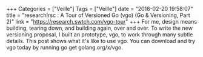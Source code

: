 +++
Categories = ["Veille"]
Tags = ["Veille"]
date = "2018-02-20 19:58:07"
title = "research!rsc : A Tour of Versioned Go (vgo) (Go & Versioning, Part 2)"
link = "https://research.swtch.com/vgo-tour"
+++
For me, design means building, tearing down, and building again, over and over. To write the new versioning proposal, I built an prototype, vgo, to work through many subtle details. This post shows what it's like to use vgo.  You can download and try vgo today by running go get golang.org/x/vgo.